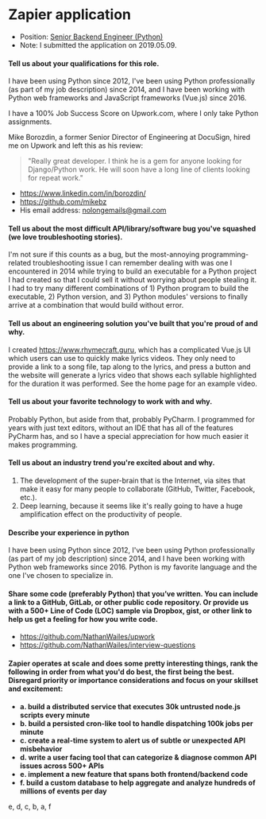 # Zapier application

- Position: [Senior Backend Engineer (Python)](https://zapier.com/jobs/4243772002/senior-backend-engineer/)
- Note: I submitted the application on 2019.05.09.

#### Tell us about your qualifications for this role.

I have been using Python since 2012, I've been using Python professionally (as part of my job description) since 2014, and I have been working with Python web frameworks and JavaScript frameworks (Vue.js) since 2016.

I have a 100% Job Success Score on Upwork.com, where I only take Python assignments.

Mike Borozdin, a former Senior Director of Engineering at DocuSign, hired me on Upwork and left this as his review:
> "Really great developer. I think he is a gem for anyone looking for Django/Python work. He will soon have a long line of clients looking for repeat work."
- https://www.linkedin.com/in/borozdin/
- https://github.com/mikebz
- His email address: nolongemails@gmail.com


#### Tell us about the most difficult API/library/software bug you've squashed (we love troubleshooting stories).

I'm not sure if this counts as a bug, but the most-annoying programming-related troubleshooting issue I can remember dealing with was one I encountered in 2014 while trying to build an executable for a Python project I had created so that I could sell it without worrying about people stealing it.  I had to try many different combinations of 1) Python program to build the executable, 2) Python version, and 3) Python modules' versions to finally arrive at a combination that would build without error.


#### Tell us about an engineering solution you've built that you're proud of and why.

I created https://www.rhymecraft.guru, which has a complicated Vue.js UI which users can use to quickly make lyrics videos.  They only need to provide a link to a song file, tap along to the lyrics, and press a button and the website will generate a lyrics video that shows each syllable highlighted for the duration it was performed.  See the home page for an example video.


#### Tell us about your favorite technology to work with and why.

Probably Python, but aside from that, probably PyCharm.  I programmed for years with just text editors, without an IDE that has all of the features PyCharm has, and so I have a special appreciation for how much easier it makes programming.


#### Tell us about an industry trend you're excited about and why.

1) The development of the super-brain that is the Internet, via sites that make it easy for many people to collaborate (GitHub, Twitter, Facebook, etc.).
2) Deep learning, because it seems like it's really going to have a huge amplification effect on the productivity of people.


#### Describe your experience in python 

I have been using Python since 2012, I've been using Python professionally (as part of my job description) since 2014, and I have been working with Python web frameworks since 2016.  Python is my favorite language and the one I've chosen to specialize in.


#### Share some code (preferably Python) that you’ve written. You can include a link to a GitHub, GitLab, or other public code repository. Or provide us with a 500+ Line of Code (LOC) sample via Dropbox, gist, or other link to help us get a feeling for how you write code.

- https://github.com/NathanWailes/upwork
- https://github.com/NathanWailes/interview-questions


#### Zapier operates at scale and does some pretty interesting things, rank the following in order from what you'd do best, the first being the best. Disregard priority or importance considerations and focus on your skillset and excitement: 
- **a. build a distributed service that executes 30k untrusted node.js scripts every minute**
- **b. build a persisted cron-like tool to handle dispatching 100k jobs per minute**
- **c. create a real-time system to alert us of subtle or unexpected API misbehavior**
- **d. write a user facing tool that can categorize & diagnose common API issues across 500+ APIs**
- **e. implement a new feature that spans both frontend/backend code**
- **f. build a custom database to help aggregate and analyze hundreds of millions of events per day**

e, d, c, b, a, f
